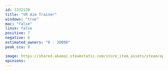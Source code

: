 ```yaml
---
id: 1332120
title: "VR Aim Trainer"
windows: "true"
mac: "false"
linux: false
positive: 7
negative: 6
estimated_owners: "0 - 20000"
peak_ccu: 0

image: https://shared.akamai.steamstatic.com/store_item_assets/steam/apps/1332120/header.jpg?t=1595703749
opinions:
---
```


